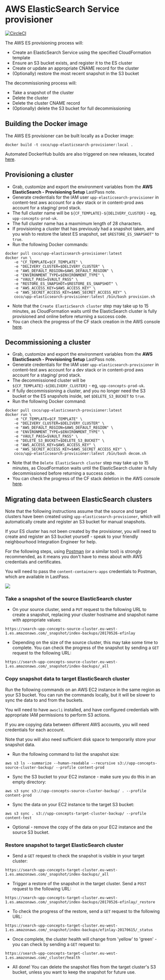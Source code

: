 # AWS ElasticSearch Service provisioner

[![CircleCI](https://circleci.com/gh/Financial-Times/upp-provisioners.svg?style=shield)](https://circleci.com/gh/Financial-Times/upp-provisioners)

The AWS ES provisioning process will:

 * Create an ElasticSearch Service using the specified CloudFormation template
 * Ensure an S3 bucket exists, and register it to the ES cluster
 * Create or update an appropriate CNAME record for the cluster
 * (Optionally) restore the most recent snapshot in the S3 bucket

The decommissioning process will:

 * Take a snapshot of the cluster
 * Delete the cluster
 * Delete the cluster CNAME record
 * (Optionally) delete the S3 bucket for full decommissioning

## Building the Docker image
The AWS ES provisioner can be built locally as a Docker image:

`docker build -t coco/upp-elasticsearch-provisioner:local .`

Automated DockerHub builds are also triggered on new releases, located [here](https://hub.docker.com/r/coco/upp-elasticsearch-provisioner/).

## Provisioning a cluster
- Grab, customize and export the environment variables from the **AWS ElasticSearch - Provisioning Setup** LastPass note.
- Generate credentials for the IAM user `upp-elasticsearch-provisioner` in content-test aws account for a dev stack or in content-prod aws account for a staging/ prod stack.
- The full cluster name will be `${CF_TEMPLATE}-${DELIVERY_CLUSTER}` - eg, `upp-concepts-prod-uk`.
- The full cluster name has a maxmimum length of 28 characters.
- If provisioning a cluster that has previously had a snapshot taken, and you wish to restore the latest ES snapshot, set `$RESTORE_ES_SNAPSHOT"` to `true`.
- Run the following Docker commands:
```
docker pull coco/upp-elasticsearch-provisioner:latest
docker run \
    -e "CF_TEMPLATE=$CF_TEMPLATE" \
    -e "DELIVERY_CLUSTER=$DELIVERY_CLUSTER" \
    -e "AWS_DEFAULT_REGION=$AWS_DEFAULT_REGION" \
    -e "ENVIRONMENT_TYPE=$ENVIRONMENT_TYPE" \
    -e "VAULT_PASS=$VAULT_PASS" \
    -e "RESTORE_ES_SNAPSHOT=$RESTORE_ES_SNAPSHOT" \
    -e "AWS_ACCESS_KEY=$AWS_ACCESS_KEY" \
    -e "AWS_SECRET_ACCESS_KEY=$AWS_SECRET_ACCESS_KEY" \
    coco/upp-elasticsearch-provisioner:latest /bin/bash provision.sh
```

- Note that the `Create ElasticSearch cluster` step may take up to 15 minutes, as CloudFormation waits until the ElasticSearch cluster is fully provisioned and online before returning a success code.
- You can check the progress of the CF stack creation in the AWS console [here](https://eu-west-1.console.aws.amazon.com/cloudformation/home?region=eu-west-1#/stacks).

## Decommissioning a cluster
- Grab, customize and export the environment variables from the **AWS ElasticSearch - Provisioning Setup** LastPass note.
- Generate credentials for the IAM user `upp-elasticsearch-provisioner` in content-test aws account for a dev stack or in content-prod aws account for a staging/ prod stack.
- The decommissioned cluster will be `${CF_TEMPLATE}-${DELIVERY_CLUSTER}` - eg, `upp-concepts-prod-uk`.
- If fully decommissioning a cluster, and you no longer need the S3 bucket or the ES snapshots inside, set `$DELETE_S3_BUCKET` to `true`.
- Run the following Docker command:
```
docker pull coco/upp-elasticsearch-provisioner:latest
docker run \
    -e "CF_TEMPLATE=$CF_TEMPLATE" \
    -e "DELIVERY_CLUSTER=$DELIVERY_CLUSTER" \
    -e "AWS_DEFAULT_REGION=$AWS_DEFAULT_REGION" \
    -e "ENVIRONMENT_TYPE=$ENVIRONMENT_TYPE" \
    -e "VAULT_PASS=$VAULT_PASS" \
    -e "DELETE_S3_BUCKET=$DELETE_S3_BUCKET" \
    -e "AWS_ACCESS_KEY=$AWS_ACCESS_KEY" \
    -e "AWS_SECRET_ACCESS_KEY=$AWS_SECRET_ACCESS_KEY" \
    coco/upp-elasticsearch-provisioner:latest /bin/bash decom.sh
```

- Note that the `Delete ElasticSearch cluster` step may take up to 15 minutes, as CloudFormation waits until the ElasticSearch cluster is fully decommissioned before returning a success code.
- You can check the progress of the CF stack deletion in the AWS console [here](https://eu-west-1.console.aws.amazon.com/cloudformation/home?region=eu-west-1#/stacks).

## Migrating data between ElasticSearch clusters

Note that the following instructions assume that the source and target clusters have been created using `upp-elasticsearch-provisioner`, which will automatically create and register an S3 bucket for manual snapshots.

If your ES cluster has not been created by the provisioner, you will need to create and register an S3 bucket yourself - speak to your friendly neighbourhood Integration Engineer for help.

For the following steps, using [Postman](https://www.getpostman.com/) (or a similar tool) is strongly recommended, as it means you don't have to mess about with AWS credentials and certificates.

You will need to pass the `content-containers-apps` credentials to Postman, which are available in LastPass.

![](https://i.imgur.com/EYXPYCB.png)

### Take a snapshot of the source ElasticSearch cluster

- On your source cluster, send a `PUT` request to the following URL to create a snapshot, replacing your cluster hostname and snapshot name with appropriate values:
```
https://search-upp-concepts-source-cluster.eu-west-1.es.amazonaws.com/_snapshot/index-backups/20170526-efinlay
```

- Depending on the size of the source cluster, this may take some time to complete. You can check the progress of the snapshot by sending a `GET` request to the following URL:
```
https://search-upp-concepts-source-cluster.eu-west-1.es.amazonaws.com/_snapshot/index-backups/_all
```

### Copy snapshot data to target ElasticSearch cluster

Run the following commands on an AWS EC2 instance in the same region as your S3 bucket. You can run the commands locally, but it will be slower to sync the data to and from the buckets.

You will need to have `awscli` installed, and have configured credentials with appropriate IAM permissions to perform S3 actions. 

If you are copying data between different AWS accounts, you will need credentials for each account.

Note that you will also need sufficient disk space to temporarily store your snapshot data.

- Run the following command to list the snapshot size:

```
aws s3 ls --summarize --human-readable --recursive s3://upp-concepts-source-cluster-backup/ --profile content-prod
```

- Sync the S3 bucket to your EC2 instance - make sure you do this in an empty directory:

```
aws s3 sync s3://upp-concepts-source-cluster-backup/ . --profile content-prod
```

- Sync the data on your EC2 instance to the target S3 bucket:

```
aws s3 sync . s3://upp-concepts-target-cluster-backup/ --profile content-test
```

- Optional - remove the copy of the data on your EC2 instance and the source S3 bucket.

### Restore snapshot to target ElasticSearch cluster

- Send a `GET` request to check the snapshot is visible in your target cluster:
```
https://search-upp-concepts-target-cluster.eu-west-1.es.amazonaws.com/_snapshot/index-backups/_all
```

- Trigger a restore of the snapshot in the target cluster. Send a `POST` request to the following URL:
```
https://search-upp-concepts-target-cluster.eu-west-1.es.amazonaws.com/_snapshot/index-backups/20170526-efinlay/_restore
```

- To check the progress of the restore, send a `GET` request to the following URL:
```
https://search-upp-concepts-target-cluster.eu-west-1.es.amazonaws.com/_snapshot/index-backups/efinlay-20170615/_status
```

- Once complete, the cluster health will change from 'yellow' to 'green' - you can check by sending a `GET` request to:

```
https://search-upp-concepts-target-cluster.eu-west-1.es.amazonaws.com/_cluster/health
```

- All done! You can delete the snapshot files from the target cluster's S3 bucket, unless you want to keep the snapshot for future use.
